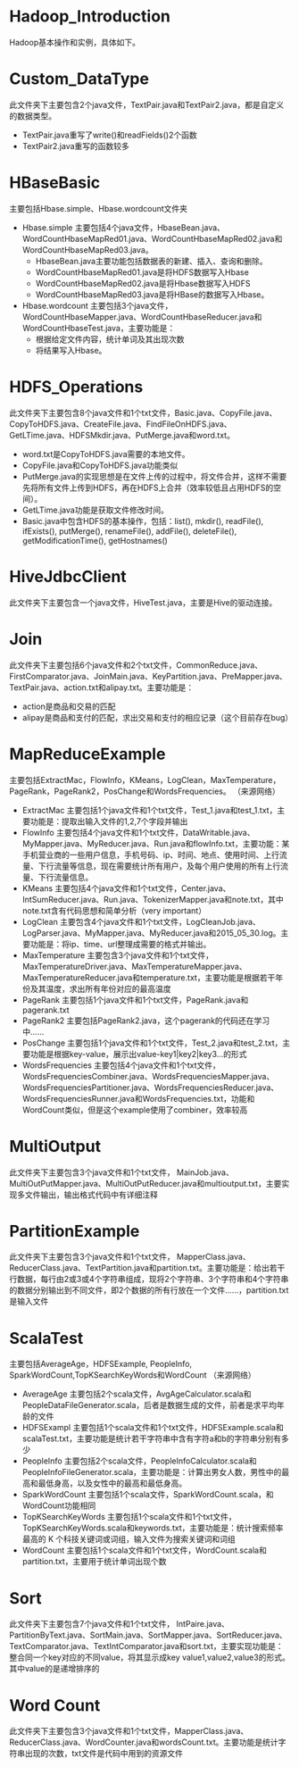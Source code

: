# Hadoop_Introduction
Hadoop基本操作和实例，具体如下。

# Custom_DataType
此文件夹下主要包含2个java文件，TextPair.java和TextPair2.java，都是自定义的数据类型。
* TextPair.java重写了write()和readFields()2个函数
* TextPair2.java重写的函数较多

# HBaseBasic
主要包括Hbase.simple、Hbase.wordcount文件夹
* Hbase.simple
主要包括4个java文件，HbaseBean.java、WordCountHbaseMapRed01.java、WordCountHbaseMapRed02.java和WordCountHbaseMapRed03.java。
  * HbaseBean.java主要功能包括数据表的新建、插入、查询和删除。
  * WordCountHbaseMapRed01.java是将HDFS数据写入Hbase
  * WordCountHbaseMapRed02.java是将Hbase数据写入HDFS
  * WordCountHbaseMapRed03.java是将HBase的数据写入Hbase。
* Hbase.wordcount
主要包括3个java文件，WordCountHbaseMapper.java、WordCountHbaseReducer.java和WordCountHbaseTest.java，主要功能是：
  * 根据给定文件内容，统计单词及其出现次数
  * 将结果写入Hbase。

# HDFS_Operations
此文件夹下主要包含8个java文件和1个txt文件，Basic.java、CopyFile.java、CopyToHDFS.java、CreateFile.java、FindFileOnHDFS.java、GetLTime.java、HDFSMkdir.java、PutMerge.java和word.txt。
* word.txt是CopyToHDFS.java需要的本地文件。
* CopyFile.java和CopyToHDFS.java功能类似
* PutMerge.java的实现思想是在文件上传的过程中，将文件合并，这样不需要先将所有文件上传到HDFS，再在HDFS上合并（效率较低且占用HDFS的空间）。
* GetLTime.java功能是获取文件修改时间。
* Basic.java中包含HDFS的基本操作，包括：list(), mkdir(), readFile(), ifExists(), putMerge(), renameFile(), addFile(), deleteFile(), getModificationTime(), getHostnames()

# HiveJdbcClient
此文件夹下主要包含一个java文件，HiveTest.java，主要是Hive的驱动连接。

# Join
此文件夹下主要包括6个java文件和2个txt文件，CommonReduce.java、FirstComparator.java、JoinMain.java、KeyPartition.java、PreMapper.java、TextPair.java、action.txt和alipay.txt。主要功能是：
* action是商品和交易的匹配
* alipay是商品和支付的匹配，求出交易和支付的相应记录（这个目前存在bug）

# MapReduceExample
主要包括ExtractMac，FlowInfo，KMeans，LogClean，MaxTemperature，PageRank，PageRank2，PosChange和WordsFrequencies。
（来源网络）
* ExtractMac
主要包括1个java文件和1个txt文件，Test_1.java和test_1.txt，主要功能是：提取出输入文件的1,2,7个字段并输出
* FlowInfo
主要包括4个java文件和1个txt文件，DataWritable.java、MyMapper.java、MyReducer.java、Run.java和flowInfo.txt，主要功能：某手机营业商的一些用户信息，手机号码、ip、时间、地点、使用时间、上行流量、下行流量等信息，现在需要统计所有用户，及每个用户使用的所有上行流量、下行流量信息。
* KMeans
主要包括4个java文件和1个txt文件，Center.java、IntSumReducer.java、Run.java、TokenizerMapper.java和note.txt，其中note.txt含有代码思想和简单分析（very important）
* LogClean
主要包含4个java文件和1个txt文件，LogCleanJob.java、LogParser.java、MyMapper.java、MyReducer.java和2015_05_30.log。主要功能是：将ip、time、url整理成需要的格式并输出。
* MaxTemperature
主要包含3个java文件和1个txt文件，MaxTemperatureDriver.java、MaxTemperatureMapper.java、MaxTemperatureReducer.java和temperature.txt，主要功能是根据若干年份及其温度，求出所有年份对应的最高温度
* PageRank
主要包括1个java文件和1个txt文件，PageRank.java和pagerank.txt
* PageRank2
主要包括PageRank2.java，这个pagerank的代码还在学习中......
* PosChange
主要包括1个java文件和1个txt文件，Test_2.java和test_2.txt，主要功能是根据key-value，展示出value-key1|key2|key3...的形式
* WordsFrequencies
主要包括4个java文件和1个txt文件，WordsFrequenciesCombiner.java、WordsFrequenciesMapper.java、WordsFrequenciesPartitioner.java、WordsFrequenciesReducer.java、WordsFrequenciesRunner.java和WordsFrequencies.txt，功能和WordCount类似，但是这个example使用了combiner，效率较高



# MultiOutput
此文件夹下主要包含3个java文件和1个txt文件， MainJob.java、MultiOutPutMapper.java、MultiOutPutReducer.java和multioutput.txt，主要实现多文件输出，输出格式代码中有详细注释

# PartitionExample
此文件夹下主要包含3个java文件和1个txt文件， MapperClass.java、ReducerClass.java、TextPartition.java和partition.txt。主要功能是：给出若干行数据，每行由2或3或4个字符串组成，现将2个字符串、3个字符串和4个字符串的数据分别输出到不同文件，即2个数据的所有行放在一个文件......，partition.txt是输入文件

# ScalaTest
主要包括AverageAge，HDFSExample, PeopleInfo, SparkWordCount,TopKSearchKeyWords和WordCount
（来源网络）
* AverageAge
主要包括2个scala文件，AvgAgeCalculator.scala和PeopleDataFileGenerator.scala，后者是数据生成的文件，前者是求平均年龄的文件
* HDFSExampl
主要包括1个scala文件和1个txt文件，HDFSExample.scala和scalaTest.txt，主要功能是统计若干字符串中含有字符a和b的字符串分别有多少
* PeopleInfo
主要包括2个scala文件，PeopleInfoCalculator.scala和PeopleInfoFileGenerator.scala，主要功能是：计算出男女人数，男性中的最高和最低身高，以及女性中的最高和最低身高。
* SparkWordCount
主要包括1个scala文件，SparkWordCount.scala，和WordCount功能相同
* TopKSearchKeyWords
主要包括1个scala文件和1个txt文件，TopKSearchKeyWords.scala和keywords.txt，主要功能是：统计搜索频率最高的 K 个科技关键词或词组，输入文件为搜索关键词和词组
* WordCount
主要包括1个scala文件和1个txt文件，WordCount.scala和partition.txt，主要用于统计单词出现个数

# Sort
此文件夹下主要包含7个java文件和1个txt文件， IntPaire.java、PartitionByText.java、SortMain.java、SortMapper.java、SortReducer.java、TextComparator.java、TextIntComparator.java和sort.txt，主要实现功能是：整合同一个key对应的不同value，将其显示成key value1,value2,value3的形式。其中value的是递增排序的

# Word Count
此文件夹下主要包含3个java文件和1个txt文件，MapperClass.java、ReducerClass.java、WordCounter.java和wordsCount.txt。主要功能是统计字符串出现的次数，txt文件是代码中用到的资源文件
